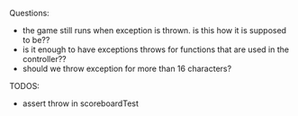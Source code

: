 Questions:

- the game still runs when exception is thrown. is this how it is supposed to be??
- is it enough to have exceptions throws for functions that are used in the controller??
- should we throw exception for more than 16 characters?

TODOS:

- assert throw in scoreboardTest
